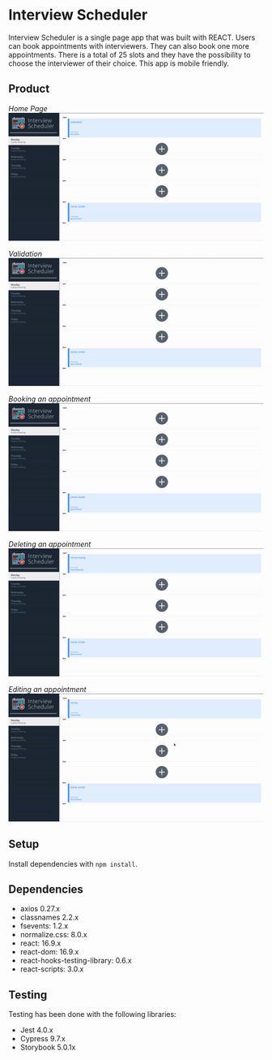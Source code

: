 # Interview Scheduler

Interview Scheduler is a single page app that was built with REACT. Users can book appointments with interviewers. They can also book one more appointments. There is a total of 25 slots and they have the possibility to choose the interviewer of their choice. This app is mobile friendly.

## Product

_Home Page_
![Landing page](https://github.com/jhoangqm/scheduler/blob/master/docs/alldays.gif?raw=true)

_Validation_
![validating an appointment](https://github.com/jhoangqm/scheduler/blob/master/docs/validation.gif?raw=true)

_Booking an appointment_
![booking an appointment](https://github.com/jhoangqm/scheduler/blob/master/docs/createappointment.gif?raw=true)

_Deleting an appointment_
![deleting an appointment](https://github.com/jhoangqm/scheduler/blob/master/docs/deleteappointment.gif?raw=true)

_Editing an appointment_
![editing an appointment](https://github.com/jhoangqm/scheduler/blob/master/docs/editappointment.gif?raw=true)

## Setup

Install dependencies with `npm install`.

## Dependencies

- axios 0.27.x
- classnames 2.2.x
- fsevents: 1.2.x
- normalize.css: 8.0.x
- react: 16.9.x
- react-dom: 16.9.x
- react-hooks-testing-library: 0.6.x
- react-scripts: 3.0.x

## Testing

Testing has been done with the following libraries:

- Jest 4.0.x
- Cypress 9.7.x
- Storybook 5.0.1x
